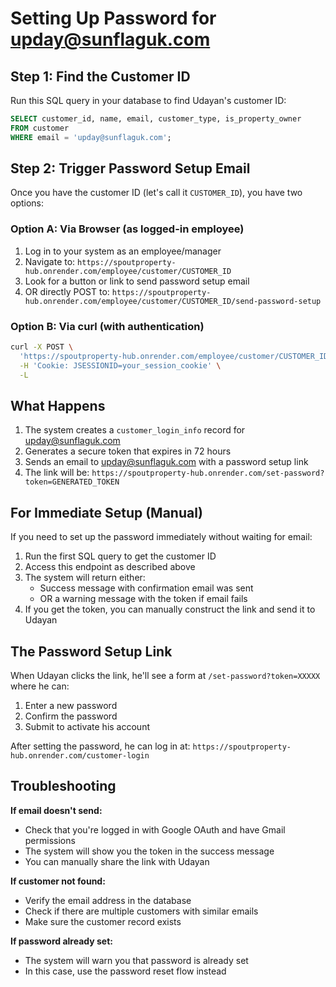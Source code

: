 # Setting Up Password for upday@sunflaguk.com

## Step 1: Find the Customer ID

Run this SQL query in your database to find Udayan's customer ID:

```sql
SELECT customer_id, name, email, customer_type, is_property_owner
FROM customer
WHERE email = 'upday@sunflaguk.com';
```

## Step 2: Trigger Password Setup Email

Once you have the customer ID (let's call it `CUSTOMER_ID`), you have two options:

### Option A: Via Browser (as logged-in employee)

1. Log in to your system as an employee/manager
2. Navigate to: `https://spoutproperty-hub.onrender.com/employee/customer/CUSTOMER_ID`
3. Look for a button or link to send password setup email
4. OR directly POST to: `https://spoutproperty-hub.onrender.com/employee/customer/CUSTOMER_ID/send-password-setup`

### Option B: Via curl (with authentication)

```bash
curl -X POST \
  'https://spoutproperty-hub.onrender.com/employee/customer/CUSTOMER_ID/send-password-setup' \
  -H 'Cookie: JSESSIONID=your_session_cookie' \
  -L
```

## What Happens

1. The system creates a `customer_login_info` record for upday@sunflaguk.com
2. Generates a secure token that expires in 72 hours
3. Sends an email to upday@sunflaguk.com with a password setup link
4. The link will be: `https://spoutproperty-hub.onrender.com/set-password?token=GENERATED_TOKEN`

## For Immediate Setup (Manual)

If you need to set up the password immediately without waiting for email:

1. Run the first SQL query to get the customer ID
2. Access this endpoint as described above
3. The system will return either:
   - Success message with confirmation email was sent
   - OR a warning message with the token if email fails
4. If you get the token, you can manually construct the link and send it to Udayan

## The Password Setup Link

When Udayan clicks the link, he'll see a form at `/set-password?token=XXXXX` where he can:
1. Enter a new password
2. Confirm the password
3. Submit to activate his account

After setting the password, he can log in at:
`https://spoutproperty-hub.onrender.com/customer-login`

## Troubleshooting

**If email doesn't send:**
- Check that you're logged in with Google OAuth and have Gmail permissions
- The system will show you the token in the success message
- You can manually share the link with Udayan

**If customer not found:**
- Verify the email address in the database
- Check if there are multiple customers with similar emails
- Make sure the customer record exists

**If password already set:**
- The system will warn you that password is already set
- In this case, use the password reset flow instead
